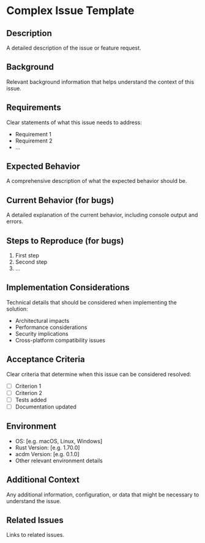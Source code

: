 # Complex Issue Template

## Description
A detailed description of the issue or feature request.

## Background
Relevant background information that helps understand the context of this issue.

## Requirements
Clear statements of what this issue needs to address:
- Requirement 1
- Requirement 2
- ...

## Expected Behavior
A comprehensive description of what the expected behavior should be.

## Current Behavior (for bugs)
A detailed explanation of the current behavior, including console output and errors.

## Steps to Reproduce (for bugs)
1. First step
2. Second step
3. ...

## Implementation Considerations
Technical details that should be considered when implementing the solution:
- Architectural impacts
- Performance considerations
- Security implications
- Cross-platform compatibility issues

## Acceptance Criteria
Clear criteria that determine when this issue can be considered resolved:
- [ ] Criterion 1
- [ ] Criterion 2
- [ ] Tests added
- [ ] Documentation updated

## Environment
- OS: [e.g. macOS, Linux, Windows]
- Rust Version: [e.g. 1.70.0]
- acdm Version: [e.g. 0.1.0]
- Other relevant environment details

## Additional Context
Any additional information, configuration, or data that might be necessary to understand the issue.

## Related Issues
Links to related issues.
